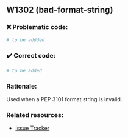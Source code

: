 ## W1302 (bad-format-string)

### :x: Problematic code:

```python
# to be addded
```

### :heavy_check_mark: Correct code:

```python
# to be added
```

### Rationale:

Used when a PEP 3101 format string is invalid.

### Related resources:

- [Issue Tracker](https://github.com/PyCQA/pylint/issues?q=is%3Aissue+%22bad-format-string%22+OR+%22W1302%22)
